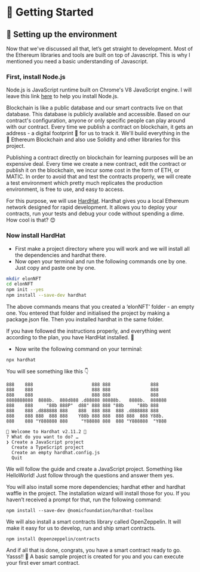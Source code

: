# 🚀 Getting Started
## 🧱 Setting up the environment

Now that we've discussed all that, let’s get straight to development. Most of the Ethereum libraries and tools are built on top of Javascript. This is why I mentioned you need a basic understanding of Javascript.

### First, install Node.js

Node.js is JavaScript runtime built on Chrome's V8 JavaScript engine. I will leave this link  [here](https://hardhat.org/tutorial/setting-up-the-environment.html)  to help you install Node.js.

Blockchain is like a public database and our smart contracts live on that database. This database is publicly available and accessible. Based on our contract's configuration, anyone or only specific people can play around with our contract. Every time we publish a contract on blockchain, it gets an address - a digital footprint 👣 for us to track it. We'll build everything in the 🔷 Ethereum Blockchain and also use Solidity and other libraries for this project.  
  
Publishing a contract directly on blockchain for learning purposes will be an expensive deal. Every time we create a new contract, edit the contract or publish it on the blockchain, we incur some cost in the form of ETH, or MATIC. In order to avoid that and test the contracts properly, we will create a test environment which pretty much replicates the production environment, is free to use, and easy to access.  
  
For this purpose, we will use  [HardHat](https://hardhat.org/). Hardhat gives you a local Ethereum network designed for rapid development. It allows you to deploy your contracts, run your tests and debug your code without spending a dime. How cool is that? 😊

### Now install HardHat

-   First make a project directory where you will work and we will install all the dependencies and hardhat there.
-   Now open your terminal and run the following commands one by one. Just copy and paste one by one.

```bash
mkdir elonNFT
cd elonNFT
npm init --yes 
npm install --save-dev hardhat
```

The above commands means that you created a ‘elonNFT’ folder - an empty one. You entered that folder and initialised the project by making a package.json file. Then you installed hardhat in the same folder.

If you have followed the instructions properly, and everything went according to the plan, you have HardHat installed. 🎉

-   Now write the following command on your terminal:

```
npx hardhat
```

You will see something like this 👇

```
888    888                      888 888               888
888    888                      888 888               888
888    888                      888 888               888
8888888888  8888b.  888d888 .d88888 88888b.   8888b.  888888
888    888     "88b 888P"  d88" 888 888 "88b     "88b 888
888    888 .d888888 888    888  888 888  888 .d888888 888
888    888 888  888 888    Y88b 888 888  888 888  888 Y88b.
888    888 "Y888888 888     "Y88888 888  888 "Y888888  "Y888

👷 Welcome to Hardhat v2.11.2 👷‍
? What do you want to do? … 
❯ Create a JavaScript project
  Create a TypeScript project
  Create an empty hardhat.config.js
  Quit
```

We will follow the guide and create a JavaScript project. Something like HelloWorld! Just follow through the questions and answer them yes.

You will also install some more dependencies; hardhat ether and hardhat waffle in the project. The installation wizard will install those for you. If you haven’t received a prompt for that, run the following command:

```
npm install --save-dev @nomicfoundation/hardhat-toolbox
```

We will also install a smart contracts library called OpenZeppelin. It will make it easy for us to develop, run and ship smart contracts.

```
npm install @openzeppelin/contracts
```

And if all that is done, congrats, you have a smart contract ready to go. Yasss!! 🚀 A basic sample project is created for you and you can execute your first ever smart contract.
